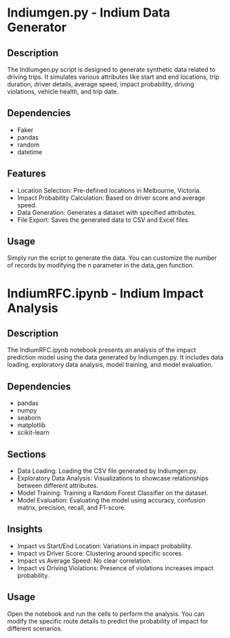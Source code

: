 # Indiumgen.py - Indium Data Generator

## Description
The Indiumgen.py script is designed to generate synthetic data related to driving trips. It simulates various attributes like start and end locations, trip duration, driver details, average speed, impact probability, driving violations, vehicle health, and trip date.

## Dependencies
- Faker
- pandas
- random
- datetime

## Features
- Location Selection: Pre-defined locations in Melbourne, Victoria.
- Impact Probability Calculation: Based on driver score and average speed.
- Data Generation: Generates a dataset with specified attributes.
- File Export: Saves the generated data to CSV and Excel files.

## Usage
Simply run the script to generate the data. You can customize the number of records by modifying the n parameter in the data_gen function.

# IndiumRFC.ipynb - Indium Impact Analysis

## Description
The IndiumRFC.ipynb notebook presents an analysis of the impact prediction model using the data generated by Indiumgen.py. It includes data loading, exploratory data analysis, model training, and model evaluation.

## Dependencies
- pandas
- numpy
- seaborn
- matplotlib
- scikit-learn

## Sections
- Data Loading: Loading the CSV file generated by Indiumgen.py.
- Exploratory Data Analysis: Visualizations to showcase relationships between different attributes.
- Model Training: Training a Random Forest Classifier on the dataset.
- Model Evaluation: Evaluating the model using accuracy, confusion matrix, precision, recall, and F1-score.

## Insights
- Impact vs Start/End Location: Variations in impact probability.
- Impact vs Driver Score: Clustering around specific scores.
- Impact vs Average Speed: No clear correlation.
- Impact vs Driving Violations: Presence of violations increases impact probability.

## Usage
Open the notebook and run the cells to perform the analysis. You can modify the specific route details to predict the probability of impact for different scenarios.

